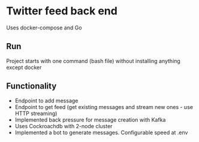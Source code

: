 # Twitter feed back end

Uses docker-compose and Go

## Run

Project starts with one command (bash file) without installing anything except docker

## Functionality

- Endpoint to add message
- Endpoint to get feed (get existing messages and stream new ones - use HTTP streaming)
- Implemented back pressure for message creation with Kafka
- Uses Cockroachdb with 2-node cluster
- Implemented a bot to generate messages. Configurable speed at .env
